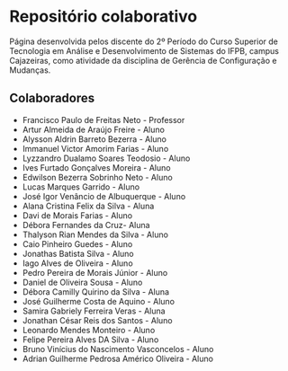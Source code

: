 # Repositório colaborativo

Página desenvolvida pelos discente do 2º Período do Curso Superior de Tecnologia em Análise e Desenvolvimento de Sistemas do IFPB, campus Cajazeiras, como atividade da disciplina de Gerência de Configuração e Mudanças.

## Colaboradores

- Francisco Paulo de Freitas Neto - Professor
- Artur Almeida de Araújo Freire - Aluno
- Alysson Aldrin Barreto Bezerra - Aluno
- Immanuel Victor Amorim Farias - Aluno
- Lyzzandro Dualamo Soares Teodosio - Aluno
- Ives Furtado Gonçalves Moreira - Aluno
- Edwilson Bezerra Sobrinho Neto - Aluno
- Lucas Marques Garrido - Aluno
- José Igor Venâncio de Albuquerque - Aluno
- Alana Cristina Felix da Silva - Aluna
- Davi de Morais Farias - Aluno
- Débora Fernandes da Cruz- Aluna
- Thalyson Rian Mendes da Silva - Aluno
- Caio Pinheiro Guedes - Aluno
- Jonathas Batista Silva - Aluno
- Iago Alves de Oliveira - Aluno
- Pedro Pereira de Morais Júnior - Aluno
- Daniel de Oliveira Sousa - Aluno
- Débora Camilly Quirino da Silva - Aluna
- José Guilherme Costa de Aquino - Aluno
- Samira Gabriely Ferreira Veras - Aluna
- Jonathan César Reis dos Santos - Aluno
- Leonardo Mendes Monteiro - Aluno
- Felipe Pereira Alves DA Silva - Aluno 
- Bruno Vinícius do Nascimento Vasconcelos - Aluno
- Adrian Guilherme Pedrosa Américo Oliveira - Aluno